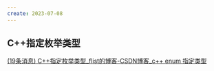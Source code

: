 ```yaml
---
create: 2023-07-08
---
```

## C++指定枚举类型

[(19条消息) C++指定枚举类型_flist的博客-CSDN博客_c++ enum 指定类型](https://blog.csdn.net/baidu_33850454/article/details/116645976)

